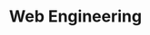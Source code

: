 ---
category: 'skillField'
title: 'Web Engineering'
desc: 'HTML, CSS, JavaScript, Reactjs'
icon: 'Globe'
---